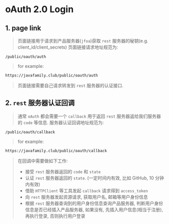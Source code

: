 # oAuth 2.0 Login

## 1. page link
> 页面链接用于请求到产品服务器(`jfoa`)获取 `rest` 服务器的秘钥(e.g. client_id/client_secrets)
> 页面链接请求地址规范为:

```http request
/public/oauth/auth
```

> for example:

```http request
https://javafamily.club/public/oauth/auth
```

> 页面链接需要自己请求转发到 `rest` 服务器的认证接口.

## 2. `rest` 服务器认证回调
> 通常 `oAuth` 都会需要一个 `callback` 用于返回 `rest` 服务器返给我们服务器的 `code` 等信息.
> 服务器认证回调地址规范为:

```http request
/public/oauth/callback
```

> for example:

```http request
https://javafamily.club/public/oauth/callback
```

> 在回调中需要做如下工作:
> * 接受 `rest` 服务器返回的 `code` 和 `state`
> * 认证 `rest` 服务器返回的 `state`. (一定时间内有效, 比如 GitHub, 10 分钟内有效)
> * 借助 `HTTPClient` 等工具发起 `callback` 请求得到 `access_token`
> * 向 `rest` 服务器发起资源请求, 获取用户名, 邮箱等用户身份信息
> * 根据 `rest` 服务器查询到的用户身份信息查询产品服务器, 判断用户身份信息是否已经插入产品服务器, 如果没有, 先插入用户信息(相当于注册), 再执行登录, 否则执行用户登录
